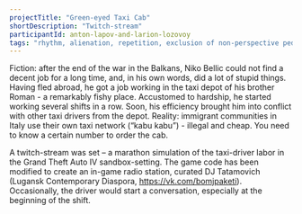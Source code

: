 ```yaml
---
projectTitle: "Green-eyed Taxi Cab"
shortDescription: "Twitch-stream"
participantId: anton-lapov-and-larion-lozovoy
tags: "rhythm, alienation, repetition, exclusion of non-perspective pedestrians, 8-BIT DESIRE, digital proletariat, exploitation of hidden motivation, intimate interfaces, joy acceleration, production drama, psychodata, quick knowledge, self-destructing structures"
---
```


Fiction: after the end of the war in the Balkans, Niko Bellic could not find a decent job for a long time, and, in his own words, did a lot of stupid things. Having fled abroad, he got a job working in the taxi depot of his brother Roman - a remarkably fishy place. Accustomed to hardship, he started working several shifts in a row. Soon, his efficiency brought him into conflict with other taxi drivers from the depot. Reality: immigrant communities in Italy use their own taxi network (“kabu kabu”) - illegal and cheap. You need to know a certain number to order the cab.

A twitch-stream was set – a marathon simulation of the taxi-driver labor in the Grand Theft Auto IV sandbox-setting. The game code has been modified to create an in-game radio station, curated DJ Tatamovich (Lugansk Contemporary Diaspora, https://vk.com/bomjpaketi). Occasionally, the driver would start a conversation, especially at the beginning of the shift.
